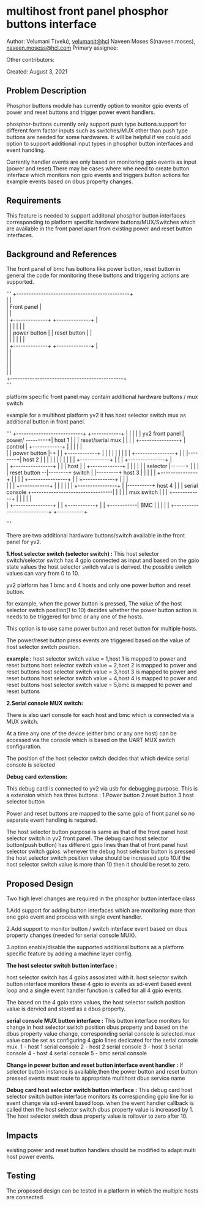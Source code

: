 # multihost front panel phosphor buttons interface 

Author:
  Velumani T(velu),  [velumanit@hcl](mailto:velumanit@hcl.com)
  Naveen Moses S(naveen.moses), [naveen.mosess@hcl.com](mailto:naveen.mosess@hcl.com)
Primary assignee:

Other contributors:

Created:
  August 3, 2021

## Problem Description
Phosphor buttons module has currently option to monitor gpio events of power 
and reset buttons and trigger power event handlers.

phosphor-buttons currently only support push type buttons.support for 
different form factor inputs such as switches/MUX other than push type
buttons are needed for some hardwares. It will be helpful if we could
add option to support additional input types in phosphor button interfaces 
and event handling.

Currently handler events are only based on monitoring gpio events
as input (power and reset).There may be cases where whe need to create 
button interface which monitors non gpio events
and triggers button actions for example events based on dbus property changes.  

## Requirements
This feature is needed to support additonal phosphor button interfaces
corresponding to platform specific hardware buttons/MUX/Switches which are 
available in the front panel apart from existing power and reset button 
interfaces.

## Background and References
The front panel of bmc has buttons like power button, reset button
in general the code for monitoring these buttons and triggering actions are 
supported.

'''
   +----------------------------------------------+                  
   |                                              |                  
   |       Front panel                            |                  
   |                                              |                  
   |   +--------------+      +--------------+     |                  
   |   |              |      |              |     |                  
   |   | power button |      | reset button |     |                  
   |   |              |      |              |     |                  
   |   +--------------+      +--------------+     |                  
   |                                              |                  
   |                                              |                  
   |                                              |                  
   |                                              |                  
   +----------------------------------------------+                  
'''


platform specific front panel may contain additional hardware buttons / mux switch

example for a multihost platform yv2 it has host selector switch mux as additional button 
in front panel.

'''
+---------------------------+                                      +------------+ 
|                           |                                      |            | 
|       yv2 front panel     |           power/           ---------+|  host 1    | 
|                           |           reset/serial mux |         |            | 
|     +----------------+    |           control          |         +------------+ 
|     |                |    |                            |                        
|     |  power button  |-+  |                            |         +------------+ 
|     |                | |  |                            |         |            | 
|     +----------------+ |  |                            |--------+|  host 2    | 
|                        |  |                            |         |            | 
|                        |  |                            |         +------------+ 
|                        |  |     +---------------+      |                        
|     +----------------+ |  |     |    host       |      |         +-------------+
|     |                | |  |     |  selector     |------+         |             |
|     |  reset button  --|--------+   switch      |      |---------+  host 3     |
|     |                |    |     +---------------+      |         |             |
|     +----------------+    |                            |         +-------------+
|                           |                            |                        
|                           |                            |          +------------+
|                           |                            |          |            |
|     +----------------+    |                            |----------+ host 4     |
|     | serial console +---------------------------------|          |            |
|     |    mux switch  |    |                            |          +------------+
|     |                |    |                            |                        
|     +----------------+    |                            |           +-----------+
|                           |                            +-----------|   BMC     |
|                           |                                        |           |
+---------------------------+                                        +-----------+

'''

There are two additional hardware buttons/switch available in the front panel for yv2.

**1.Host selector switch (selector switch) :**
This host selector switch/selector switch has 4 gpio connected as input and based on the
gpio state values the host selector switch value is derived. the possible switch values 
can vary from 0 to 10.

yv2 platform has 1 bmc and 4 hosts and only one power button and reset button.

for example, when the power button is pressed,
The value of the host selector switch position(1 to 10) decides whether the power 
button action is needs to be triggered for bmc or any one of the hosts.

This option is to use same power button and reset button for multiple hosts.

The power/reset button press events are triggered based on the value of 
host selector switch position.

**example :**
host selector switch value = 1,host 1 is mapped to power and reset buttons
host selector switch value = 2,host 2 is mapped to power and reset buttons
host selector switch value = 3,host 3 is mapped to power and reset buttons
host selector switch value = 4,host 4 is mapped to power and reset buttons
host selector switch value = 5,bmc is mapped to power and reset buttons

**2.Serial console MUX switch:**

There is also uart console for each host and bmc which is connected via a MUX switch.

At a time any one of the device (either bmc or any one host) can be accessed
via the console which is based on the UART MUX switch configuration.

The position of the host selector switch decides that which device serial console is selected

**Debug card extenstion:**

This debug card is  connected to yv2 via usb for debugging purpose.
This is a extension which has three buttons :
1.Power button
2.reset button
3.host selector button

Power and reset buttons are mapped to the same gpio of front panel so no separate 
event handling is required.

The host selector button purpose is same as that of the front panel
host selector switch in yv2 front panel. The debug card host selector button(push button)
has different gpio lines than that of front panel host selector switch gpios.
whenever the debug host selector button is pressed the host selector switch position 
value should be increased upto 10.if the host selector switch value is more than 10 
 then it should be reset to zero.

## Proposed Design
Two high level changes are required in the phosphor button interface class

1.Add support for adding button interfaces which are monitoring more than
 one gpio event and process with single event handler.

2.Add support to monitor button / switch interface event  based on dbus 
property changes (needed for serial console MUX).

3.option enable/disable the supported additional buttons as a platform specific feature
by adding a machine layer config.

**The host selector switch button interface :**

host selector switch has 4 gpios assosiated with it. host selector switch button interface
monitors these 4 gpio io events as sd-event based event loop
and a single event handler function is called for all 4 gpio events.

The based on the 4 gpio state values, the host selector switch position value is 
dervied and stored as a dbus property.

**serial console MUX button interface :**
This button interface monitors for change in host selector switch position dbus 
property and based on the dbus property value change, corresponding serial 
console is selected.mux value can be  set as configuring 4 gpio lines dedicated 
for the serial console mux.
1 - host 1 serial console
2 - host 2 serial console
3 - host 3 serial console
4 - host 4 serial console
5 - bmc serial console

**Change in power button and reset button interface event handler :**
If selector button instance is available,then the power button and reset 
button pressed events must route to appropriate multihost dbus service name 

**Debug card  host selector switch button interface :**
This debug card host selector switch button interface monitors its corresponding gpio 
line for io event change via sd-event based loop. when the event handler 
callback is called then the host selector switch dbus property value is increased by 1.
The host selector switch dbus property value is rollover to zero after 10.

## Impacts
existing power and reset button handlers should be modified to adapt 
multi host power events.

## Testing
The proposed design can be tested in a platform in which the multiple hosts
are connected.